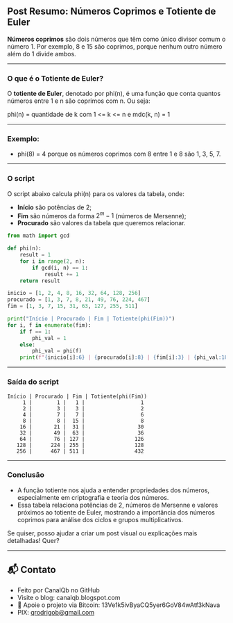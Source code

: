 ## Post Resumo: Números Coprimos e Totiente de Euler

**Números coprimos** são dois números que têm como único divisor comum o número 1. Por exemplo, 8 e 15 são coprimos, porque nenhum outro número além do 1 divide ambos.

---

### O que é o Totiente de Euler?

O **totiente de Euler**, denotado por phi(n), é uma função que conta quantos números entre 1 e n são coprimos com n. Ou seja:

phi(n) = quantidade de k com 1 <= k <= n e mdc(k, n) = 1

---

### Exemplo:

* phi(8) = 4 porque os números coprimos com 8 entre 1 e 8 são 1, 3, 5, 7.

---

### O script

O script abaixo calcula phi(n) para os valores da tabela, onde:

* **Início** são potências de 2;
* **Fim** são números da forma $2^m - 1$ (números de Mersenne);
* **Procurado** são valores da tabela que queremos relacionar.

```python
from math import gcd 

def phi(n):
    result = 1
    for i in range(2, n):
        if gcd(i, n) == 1:
            result += 1
    return result

inicio = [1, 2, 4, 8, 16, 32, 64, 128, 256]
procurado = [1, 3, 7, 8, 21, 49, 76, 224, 467]
fim = [1, 3, 7, 15, 31, 63, 127, 255, 511]

print("Início | Procurado | Fim | Totiente(phi(Fim))")
for i, f in enumerate(fim):
    if f == 1:
        phi_val = 1
    else:
        phi_val = phi(f)
    print(f"{inicio[i]:6} | {procurado[i]:8} | {fim[i]:3} | {phi_val:18}")
```

---

### Saída do script

```
Início | Procurado | Fim | Totiente(phi(Fim))
     1 |        1 |   1 |                  1
     2 |        3 |   3 |                  2
     4 |        7 |   7 |                  6
     8 |        8 |  15 |                  8
    16 |       21 |  31 |                 30
    32 |       49 |  63 |                 36
    64 |       76 | 127 |                126
   128 |      224 | 255 |                128
   256 |      467 | 511 |                432
```

---

### Conclusão

* A função totiente nos ajuda a entender propriedades dos números, especialmente em criptografia e teoria dos números.
* Essa tabela relaciona potências de 2, números de Mersenne e valores próximos ao totiente de Euler, mostrando a importância dos números coprimos para análise dos ciclos e grupos multiplicativos.

Se quiser, posso ajudar a criar um post visual ou explicações mais detalhadas! Quer?

--- 

## 📬 Contato

* Feito por CanalQb no GitHub 
* Visite o blog: canalqb.blogspot.com 
* 💸 Apoie o projeto via Bitcoin: 13Ve1k5ivByaCQ5yer6GoV84wAtf3kNava
* PIX: qrodrigob@gmail.com

